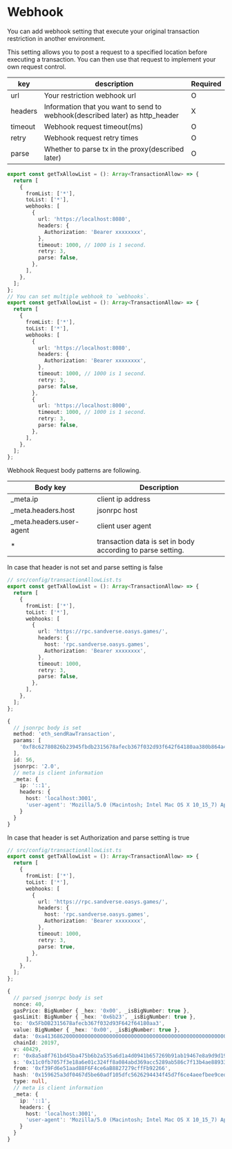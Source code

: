 # Webhook
You can add webhook setting that execute your original transaction restriction in another environment.

This setting allows you to post a request to a specified location before executing a transaction.
You can then use that request to implement your own request control.

| key  |  description  | Required |
| ---- | ---- | ---- |
|  url  | Your restriction webhook url  | O |
|  headers  |  Information that you want to send to webhook(described later) as http_header | X |
|  timeout  |  Webhook request timeout(ms)  | O |
|  retry  |   Webhook request retry times  | O |
|  parse  | Whether to parse tx in the proxy(described later) | O |

```typescript
export const getTxAllowList = (): Array<TransactionAllow> => {
  return [
    {
      fromList: ['*'],
      toList: ['*'],
      webhooks: [
        {
          url: 'https://localhost:8080',
          headers: {
            Authorization: 'Bearer xxxxxxxx',
          },
          timeout: 1000, // 1000 is 1 second.
          retry: 3,
          parse: false,
        },
      ],
    },
  ];
};
// You can set multiple webhook to `webhooks`.
export const getTxAllowList = (): Array<TransactionAllow> => {
  return [
    {
      fromList: ['*'],
      toList: ['*'],
      webhooks: [
        {
          url: 'https://localhost:8080',
          headers: {
            Authorization: 'Bearer xxxxxxxx',
          },
          timeout: 1000, // 1000 is 1 second.
          retry: 3,
          parse: false,
        },
        {
          url: 'https://localhost:8000',
          timeout: 1000, // 1000 is 1 second.
          retry: 3,
          parse: false,
        },
      ],
    },
  ];
};
```

Webhook Request body patterns are following.

| Body key  |  Description  |
| ---- | ---- |
|  _meta.ip  |  client ip address  |
|  _meta.headers.host  |  jsonrpc host  |
|  _meta.headers.user-agent  |  client user agent  |
| * | transaction data is set in body according to parse setting.



In case that header is not set and parse setting is false
```typescript
// src/config/transactionAllowList.ts
export const getTxAllowList = (): Array<TransactionAllow> => {
  return [
    {
      fromList: ['*'],
      toList: ['*'],
      webhooks: [
        {
          url: 'https://rpc.sandverse.oasys.games/',
          headers: { 
            host: 'rpc.sandverse.oasys.games',
            Authorization: 'Bearer xxxxxxxx',
          },
          timeout: 1000,
          retry: 3,
          parse: false,
        },
      ],
    },
  ];
};
```

```typescript
{
  // jsonrpc body is set
  method: 'eth_sendRawTransaction',
  params: [
    '0xf8c62780826b23945fbdb2315678afecb367f032d93f642f64180aa380b864a41368620000000000000000000000000000000000000000000000000000000000000020000000000000000000000000000000000000000000000000000000000000000568656c6c6f000000000000000000000000000000000000000000000000000000829deda02c108533361ec243ad0d7f88c07165327c1b14ec64565edbbd50d7193399f0b8a071de69bb3d7cd3aa8697c0a459b2ccc29401d715135cb8a34d2d703b7cd77f47'
  ],
  id: 56,
  jsonrpc: '2.0',
  // meta is client information
  _meta: {
    ip: '::1',
    headers: {
      host: 'localhost:3001',
      'user-agent': 'Mozilla/5.0 (Macintosh; Intel Mac OS X 10_15_7) AppleWebKit/537.36 (KHTML, like Gecko) Chrome/109.0.0.0 Safari/537.36'
    }
  }
}
```

In case that header is set Authorization and parse setting is true
```typescript
// src/config/transactionAllowList.ts
export const getTxAllowList = (): Array<TransactionAllow> => {
  return [
    {
      fromList: ['*'],
      toList: ['*'],
      webhooks: [
        {
          url: 'https://rpc.sandverse.oasys.games/',
          headers: {
            host: 'rpc.sandverse.oasys.games',
            Authorization: 'Bearer xxxxxxxx',
          },
          timeout: 1000,
          retry: 3,
          parse: true,
        },
      ],
    },
  ];
};
```

```typescript
{
  // parsed jsonrpc body is set
  nonce: 40,
  gasPrice: BigNumber { _hex: '0x00', _isBigNumber: true },
  gasLimit: BigNumber { _hex: '0x6b23', _isBigNumber: true },
  to: '0x5FbDB2315678afecb367f032d93F642f64180aa3',
  value: BigNumber { _hex: '0x00', _isBigNumber: true },
  data: '0xa41368620000000000000000000000000000000000000000000000000000000000000020000000000000000000000000000000000000000000000000000000000000000568656c6c6f000000000000000000000000000000000000000000000000000000',
  chainId: 20197,
  v: 40429,
  r: '0x8a5a8f761bd45ba475b6b2a535a6d1a4d0941b657269b91ab19467e8a9d9d195',
  s: '0x11c0fb7057f3e18a6e01c324ff8a084abd369acc5289ab586c7f13b4ae88933d',
  from: '0xf39Fd6e51aad88F6F4ce6aB8827279cffFb92266',
  hash: '0x159625a3df0467d5be60adf105dfc5626294434f45d7f6ce4aeefbee9cedf383',
  type: null,
  // meta is client information
  _meta: {
    ip: '::1',
    headers: {
      host: 'localhost:3001',
      'user-agent': 'Mozilla/5.0 (Macintosh; Intel Mac OS X 10_15_7) AppleWebKit/537.36 (KHTML, like Gecko) Chrome/109.0.0.0 Safari/537.36'
    }
  }
}
```